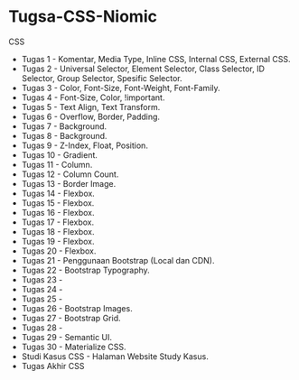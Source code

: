 # Tugsa-CSS-Niomic

CSS
- Tugas 1 - Komentar, Media Type, Inline CSS, Internal CSS, External CSS.
- Tugas 2 - Universal Selector, Element Selector, Class Selector, ID Selector, Group Selector, Spesific Selector.
- Tugas 3 - Color, Font-Size, Font-Weight, Font-Family.
- Tugas 4 - Font-Size, Color, !important.
- Tugas 5 - Text Align, Text Transform.
- Tugas 6 - Overflow, Border, Padding.
- Tugas 7 - Background.
- Tugas 8 - Background.
- Tugas 9 - Z-Index, Float, Position.
- Tugas 10 - Gradient.
- Tugas 11 - Column.
- Tugas 12 - Column Count. 
- Tugas 13 - Border Image. 
- Tugas 14 - Flexbox. 
- Tugas 15 - Flexbox.
- Tugas 16 - Flexbox. 
- Tugas 17 - Flexbox. 
- Tugas 18 - Flexbox. 
- Tugas 19 - Flexbox.
- Tugas 20 - Flexbox. 
- Tugas 21 - Penggunaan Bootstrap (Local dan CDN). 
- Tugas 22 - Bootstrap Typography. 
- Tugas 23 - 
- Tugas 24 -
- Tugas 25 -
- Tugas 26 - Bootstrap Images.
- Tugas 27 - Bootstrap Grid.
- Tugas 28 -
- Tugas 29 - Semantic UI.
- Tugas 30 - Materialize CSS. 
- Studi Kasus CSS - Halaman Website Study Kasus. 
- Tugas Akhir CSS

